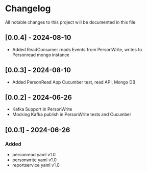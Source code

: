 # Changelog

All notable changes to this project will be documented in this file.

## [0.0.4] - 2024-08-10
- Added ReadConsumer
	reads Events from PersonWrite, writes to Personread mongo instance

## [0.0.3] - 2024-08-10
- Added PersonRead App
	Cucumber test, read API, Mongo DB

## [0.0.2] - 2024-06-26
- Kafka Support in PersonWrite
- Mocking Kafka publish in PersonWrite tests and Cucumber


## [0.0.1] - 2024-06-26

### Added
- personread yaml v1.0
- personwrite yaml v1.0
- reportservice yaml v1.0
